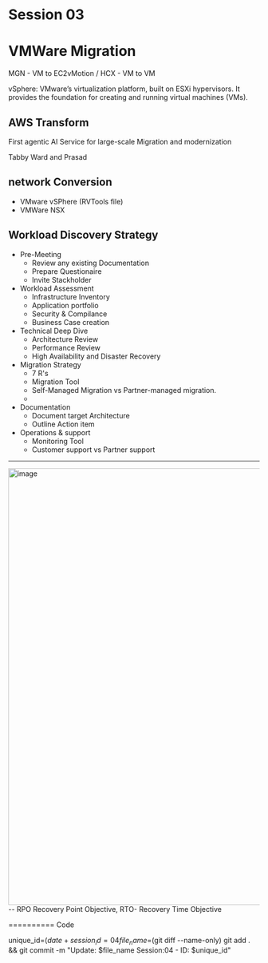 # Session 03

# VMWare Migration

MGN - VM to EC2vMotion / HCX - VM to VM

vSphere: VMware’s virtualization platform, built on ESXi hypervisors. It provides the foundation for creating and running virtual machines (VMs).


## AWS Transform
First agentic AI Service for large-scale Migration and modernization


Tabby Ward and Prasad 

## network Conversion
- VMware vSPhere (RVTools file)
- VMWare NSX 

## Workload Discovery Strategy
- Pre-Meeting 
  - Review any existing Documentation
  - Prepare Questionaire
  - Invite Stackholder
- Workload Assessment
  - Infrastructure Inventory
  - Application portfolio
  - Security & Compilance 
  - Business Case creation
- Technical Deep Dive 
  - Architecture Review
  - Performance Review
  - High Availability and Disaster Recovery
- Migration Strategy
  - 7 R's 
  - Migration Tool
  - Self-Managed Migration vs Partner-managed migration.
  -  
- Documentation
  - Document target Architecture
  - Outline Action item
- Operations & support
  - Monitoring Tool
  - Customer support vs Partner support

---
<img width="1387" height="875" alt="image" src="https://github.com/user-attachments/assets/c7c4d82e-d226-48c2-914b-e59be6925592" />
--
RPO Recovery Point Objective, RTO- Recovery Time Objective




==========
Code 

unique_id=$(date +%Y%m%d%H%M%S)
session_id=04
file_name=$(git diff --name-only)
git add . && git commit -m "Update: $file_name Session:04 - ID: $unique_id"